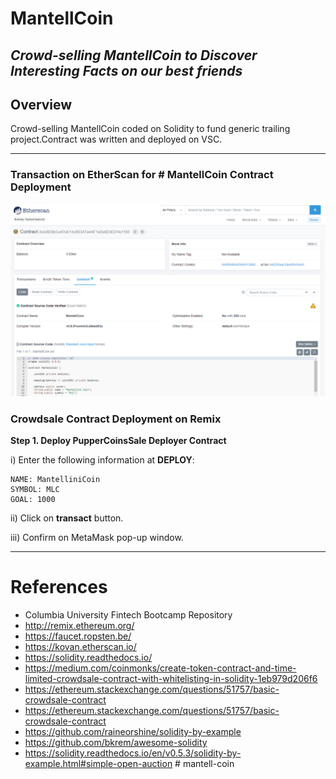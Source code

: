 # MantellCoin
## _Crowd-selling MantellCoin to Discover Interesting Facts on our best friends_

## **Overview**
Crowd-selling MantellCoin coded on Solidity to fund generic trailing project.Contract was written and deployed on VSC. 

---
### **Transaction on EtherScan for # MantellCoin Contract Deployment**
![Transaction of MantellCoin](images/contract_deployed_verif.png)

### **Crowdsale Contract Deployment on Remix**

**Step 1. Deploy PupperCoinsSale Deployer Contract**

i) Enter the following information at **DEPLOY**:
```
NAME: MantelliniCoin
SYMBOL: MLC
GOAL: 1000
```
ii) Click on **transact** button. 


iii) Confirm on MetaMask pop-up window.

---

# References
* Columbia University Fintech Bootcamp Repository
* http://remix.ethereum.org/
* https://faucet.ropsten.be/
* https://kovan.etherscan.io/
* https://solidity.readthedocs.io/
* https://medium.com/coinmonks/create-token-contract-and-time-limited-crowdsale-contract-with-whitelisting-in-solidity-1eb979d206f6
* https://ethereum.stackexchange.com/questions/51757/basic-crowdsale-contract
* https://ethereum.stackexchange.com/questions/51757/basic-crowdsale-contract
* https://github.com/raineorshine/solidity-by-example
* https://github.com/bkrem/awesome-solidity
* https://solidity.readthedocs.io/en/v0.5.3/solidity-by-example.html#simple-open-auction
#   m a n t e l l - c o i n 
 
 